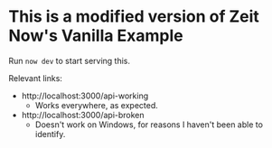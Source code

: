 # This is a modified version of Zeit Now's Vanilla Example

Run `now dev` to start serving this.

Relevant links:

- http://localhost:3000/api-working
  - Works everywhere, as expected.
- http://localhost:3000/api-broken
  - Doesn't work on Windows, for reasons I haven't been able to identify.